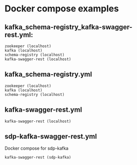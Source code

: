 # Docker compose examples

## kafka_schema-registry_kafka-swagger-rest.yml:

    zookeeper (localhost)
    kafka (localhost)
    schema-registry (localhost)
    kafka-swagger-rest (localhost)

## kafka_schema-registry.yml
    zookeeper (localhost)
    kafka (localhost)
    schema-registry (localhost)

## kafka-swagger-rest.yml
    kafka-swagger-rest (localhost)

## sdp-kafka-swagger-rest.yml
Docker compose for sdp-kafka
    
    kafka-swagger-rest (sdp-kafka)
